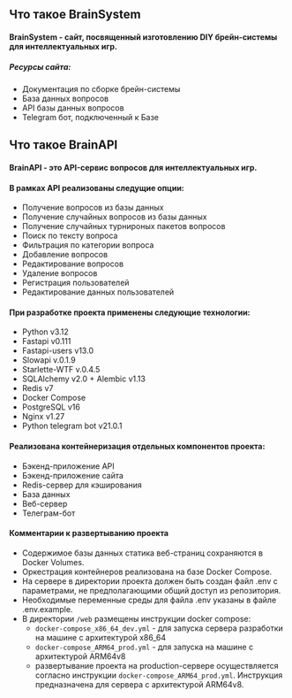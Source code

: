 ## Что такое BrainSystem

#### BrainSystem - сайт, посвященный изготовлению DIY брейн-системы для интеллектуальных игр.

##### Ресурсы сайта:

- Документация по сборке брейн-системы
- База данных вопросов
- API базы данных вопросов
- Telegram бот, подключенный к Базе

## Что такое BrainAPI

#### BrainAPI - это API-сервис вопросов для интеллектуальных игр.
#### В рамках API реализованы следущие опции:

- Получение вопросов из базы данных
- Получение случайных вопросов из базы данных
- Получение случайных турнироных пакетов вопросов
- Поиск по тексту вопроса
- Фильтрация по категории вопроса
- Добавление вопросов
- Редактирование вопросов
- Удаление вопросов
- Регистрация пользователей
- Редактирование данных пользователей


#### При разработке проекта применены следующие технологии:
- Python v3.12
- Fastapi v0.111
- Fastapi-users v13.0
- Slowapi v.0.1.9
- Starlette-WTF v.0.4.5
- SQLAlchemy v2.0 + Alembic v1.13
- Redis v7
- Docker Compose
- PostgreSQL v16
- Nginx v1.27
- Python telegram bot v21.0.1

#### Реализована контейнеризация отдельных компонентов проекта:
- Бэкенд-приложение API
- Бэкенд-приложение сайта
- Redis-сервер для кэширования
- База данных
- Веб-сервер
- Телеграм-бот

#### Комментарии к развертыванию проекта

- Содержимое базы данных статика веб-страниц сохраняются в Docker Volumes.
- Оркестрация контейнеров реализована на базе Docker Compose.
- На сервере в директории проекта должен быть создан файл .env с параметрами, не предполагающими общий доступ из репозитория.
- Необходимые переменные среды для файла .env указаны в файле .env.example.
- В директории `/web` размещены инструкции docker compose:
    - `docker-compose_x86_64_dev.yml` - для запуска сервера разработки на машине с архитектурой x86_64
    - `docker-compose_ARM64_prod.yml` - для запуска на машине с архитектурой ARM64v8
    - развертывание проекта на production-сервере осуществляется согласно инструкции `docker-compose_ARM64_prod.yml`. Инструкция предназначена для сервера с архитектурой ARM64v8.

